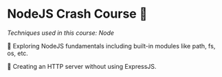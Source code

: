# NodeJS Crash Course :dart:

*Techniques used in this course: Node*

:pushpin: Exploring NodeJS fundamentals including built-in modules like path, fs, os, etc.

:pushpin: Creating an HTTP server without using ExpressJS. 